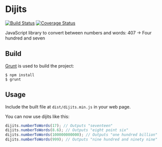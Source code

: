 Dijits
===============

[![Build Status](https://travis-ci.org/liamg/dijits.svg?branch=master)](https://travis-ci.org/liamg/dijits) [![Coverage Status](https://coveralls.io/repos/liamg/dijits/badge.svg?branch=master)](https://coveralls.io/r/liamg/dijits?branch=master)

JavaScript library to convert between numbers and words: 407 -> Four hundred and seven

Build
-----

[Grunt](http://gruntjs.com) is used to build the project:

    $ npm install
    $ grunt

Usage
-----

Include the built file at `dist/dijits.min.js` in your web page.

You can now use dijits like this:

```javascript
dijits.numberToWords(17); // Outputs "seventeen"
dijits.numberToWords(8.6); // Outputs "eight point six"
dijits.numberToWords(100000000000); // Outputs "one hundred billion"
dijits.numberToWords(999); // Outputs "nine hundred and ninety nine"
```
